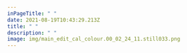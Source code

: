```yaml
---
inPageTitle: " "
date: 2021-08-19T10:43:29.213Z
title: " "
description: " "
image: img/main_edit_cal_colour.00_02_24_11.still033.png
---
```

